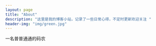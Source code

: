 ```yaml
---
layout: page
title: "About"
description: "这里是我的博客小站，记录了一些日常心得，不定时更新欢迎关注 " 
header-img: "img/green.jpg"
---
```


一名普普通通的码农





